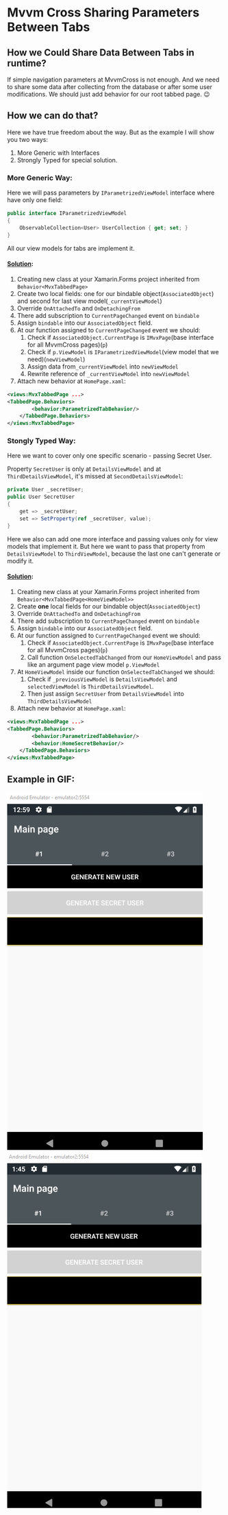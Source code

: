 # Mvvm Cross Sharing Parameters Between Tabs

## How we Could Share Data Between Tabs in runtime?

If simple navigation parameters at MvvmCross is not enough. And we need to share some data after collecting from the database or after some user modifications. We should just add behavior for our root tabbed page. 😉

##  How we can do that?

Here we have true freedom about the way. But as the example I will show you two ways: 
1. More Generic with Interfaces
2. Strongly Typed for special solution.

### More Generic Way:

Here we will pass parameters by `IParametrizedViewModel` interface where have only one field:

```cs
public interface IParametrizedViewModel
{
    ObservableCollection<User> UserCollection { get; set; }
}
```

All our view models for tabs are implement it.

#### [Solution](MvvmCrossMoveParametersBetweenTabs.UI/Behavior/ParametrizedTabBehavior.cs):

1. Creating new class at your Xamarin.Forms project inherited from `Behavior<MvxTabbedPage>`
2. Create two local fields: one for our bindable object(`AssociatedObject`) and second for last view model(`_currentViewModel`)
3. Override `OnAttachedTo` and `OnDetachingFrom`
4. There add subscription to `CurrentPageChanged` event on `bindable`
5. Assign `bindable` into our `AssociatedObject` field.
6. At our function assigned to `CurrentPageChanged` event we should:
    1. Check if `AssociatedObject.CurrentPage` is `IMvxPage`(base interface for all MvvmCross pages)(`p`)
    2. Check if `p.ViewModel` is `IParametrizedViewModel`(view model that we need)(`newViewModel`)
    3. Assign data from`_currentViewModel` into `newViewModel`
    4. Rewrite reference of `_currentViewModel` into `newViewModel`
7. Attach new behavior at `HomePage.xaml`:
``` xml
<views:MvxTabbedPage ...>
<TabbedPage.Behaviors>
        <behavior:ParametrizedTabBehavior/>
    </TabbedPage.Behaviors>
</views:MvxTabbedPage>
```

### Stongly Typed Way:

Here we want to cover only one specific scenario - passing Secret User. 

Property `SecretUser` is only at `DetailsViewModel` and at `ThirdDetailsViewModel`, it's missed at `SecondDetailsViewModel`:

```cs
private User _secretUser;
public User SecretUser
{
    get => _secretUser;
    set => SetProperty(ref _secretUser, value);
}
```

Here we also can add one more interface and passing values only for view models that implement it. But here we want to pass that property from `DetailsViewModel` to `ThirdViewModel`, because the last one can't generate or modify it.

#### [Solution](MvvmCrossMoveParametersBetweenTabs.UI/Behavior/HomeSecretBehavior.cs):

1. Creating new class at your Xamarin.Forms project inherited from `Behavior<MvxTabbedPage<HomeViewModel>>` 
2.  Create **one** local fields for our bindable object(`AssociatedObject`) 
3. Override `OnAttachedTo` and `OnDetachingFrom`
4. There add subscription to `CurrentPageChanged` event on `bindable`
5. Assign `bindable` into our `AssociatedObject` field.
6. At our function assigned to `CurrentPageChanged` event we should:
    1. Check if `AssociatedObject.CurrentPage` is `IMvxPage`(base interface for all MvvmCross pages)(`p`)
    2. Call function `OnSelectedTabChanged` from our `HomeViewModel` and pass like an argument page view model `p.ViewModel`
7. At `HomeViewModel` inside our function `OnSelectedTabChanged` we should:
    1. Check if `_previousViewModel` is `DetailsViewModel` and `selectedViewModel` is `ThirdDetailsViewModel`. 
    2. Then just assign `SecretUser` from `DetailsViewModel` into `ThirdDetailsViewModel`
8. Attach new behavior at `HomePage.xaml`:
``` xml
<views:MvxTabbedPage ...>
<TabbedPage.Behaviors>
        <behavior:ParametrizedTabBehavior/>
        <behavior:HomeSecretBehavior/>
    </TabbedPage.Behaviors>
</views:MvxTabbedPage>
```

## Example in GIF:

![Before Sync](gif/BeforeSync.gif)
![With Sync](gif/WithSync.gif)
